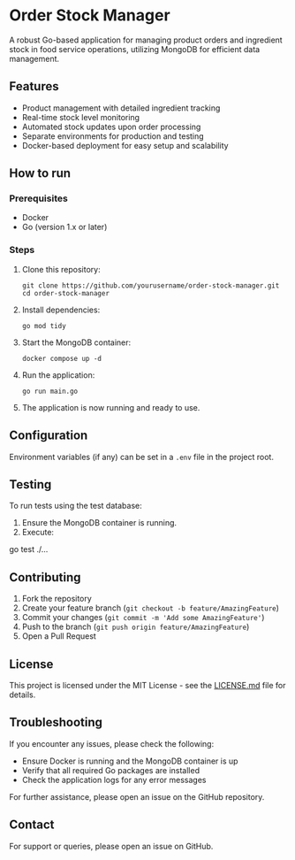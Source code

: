 # Order Stock Manager

A robust Go-based application for managing product orders and ingredient stock in food service operations, utilizing MongoDB for efficient data management.

## Features

- Product management with detailed ingredient tracking
- Real-time stock level monitoring
- Automated stock updates upon order processing
- Separate environments for production and testing
- Docker-based deployment for easy setup and scalability

## How to run

### Prerequisites

- Docker
- Go (version 1.x or later)

### Steps

1. Clone this repository:



    ```git clone https://github.com/yourusername/order-stock-manager.git cd order-stock-manager```


2. Install dependencies:

    ```go mod tidy```

3. Start the MongoDB container:



    `docker compose up -d`


4. Run the application:



    `go run main.go`


4. The application is now running and ready to use.

## Configuration

Environment variables (if any) can be set in a `.env` file in the project root.

## Testing

To run tests using the test database:

1. Ensure the MongoDB container is running.
2. Execute:



go test ./...


## Contributing

1. Fork the repository
2. Create your feature branch (`git checkout -b feature/AmazingFeature`)
3. Commit your changes (`git commit -m 'Add some AmazingFeature'`)
4. Push to the branch (`git push origin feature/AmazingFeature`)
5. Open a Pull Request

## License

This project is licensed under the MIT License - see the [LICENSE.md](LICENSE.md) file for details.

## Troubleshooting

If you encounter any issues, please check the following:
- Ensure Docker is running and the MongoDB container is up
- Verify that all required Go packages are installed
- Check the application logs for any error messages

For further assistance, please open an issue on the GitHub repository.

## Contact

For support or queries, please open an issue on GitHub.



